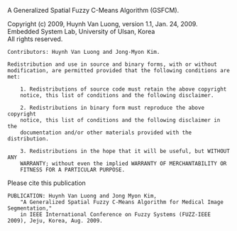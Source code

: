 A Generalized Spatial Fuzzy C-Means Algorithm (GSFCM).

Copyright (c) 2009, Huynh Van Luong, version 1.1, Jan. 24, 2009.<br />
Embedded System Lab, University of Ulsan, Korea <br />
All rights reserved.

    Contributors: Huynh Van Luong and Jong-Myon Kim.

    Redistribution and use in source and binary forms, with or without 
    modification, are permitted provided that the following conditions are
    met:

        1. Redistributions of source code must retain the above copyright
        notice, this list of conditions and the following disclaimer.

        2. Redistributions in binary form must reproduce the above copyright
        notice, this list of conditions and the following disclaimer in the
        documentation and/or other materials provided with the distribution.

        3. Redistributions in the hope that it will be useful, but WITHOUT ANY 
        WARRANTY; without even the implied WARRANTY OF MERCHANTABILITY OR 
        FITNESS FOR A PARTICULAR PURPOSE.

Please cite this publication

    PUBLICATION: Huynh Van Luong and Jong Myon Kim, 
        "A Generalized Spatial Fuzzy C-Means Algorithm for Medical Image Segmentation," 
        in IEEE International Conference on Fuzzy Systems (FUZZ-IEEE 2009), Jeju, Korea, Aug. 2009.
